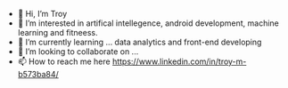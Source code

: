 - 👋 Hi, I’m Troy
- 👀 I’m interested in artifical intellegence, android development, machine learning and fitneess.
- 🌱 I’m currently learning ... data analytics and front-end developing
- 💞️ I’m looking to collaborate on ... 
- 📫 How to reach me here https://www.linkedin.com/in/troy-m-b573ba84/

<!---
TroyCMason/TroyCMason is a ✨ special ✨ repository because its `README.md` (this file) appears on your GitHub profile.
You can click the Preview link to take a look at your changes.
--->
